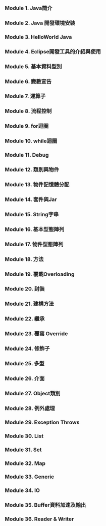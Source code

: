 ### Module 1. Java簡介
### Module 2. Java 開發環境安裝
### Module 3. HelloWorld Java
### Module 4. Eclipse開發工具的介紹與使用
### Module 5. 基本資料型別
### Module 6. 變數宣告
### Module 7. 運算子
### Module 8. 流程控制
### Module 9. for迴圈
### Module 10. while迴圈
### Module 11. Debug
### Module 12. 類別與物件
### Module 13. 物件記憶體分配
### Module 14. 套件與Jar
### Module 15. String字串
### Module 16. 基本型態陣列
### Module 17. 物件型態陣列
### Module 18. 方法
### Module 19. 覆載Overloading
### Module 20. 封裝
### Module 21. 建構方法
### Module 22. 繼承
### Module 23. 覆寫 Override
### Module 24. 修飾子
### Module 25. 多型
### Module 26. 介面
### Module 27. Object類別
### Module 28. 例外處理
### Module 29. Exception Throws
### Module 30. List
### Module 31. Set
### Module 32. Map
### Module 33. Generic
### Module 34. IO
### Module 35. Buffer資料加速及輸出
### Module 36. Reader & Writer
